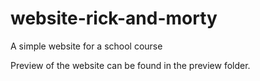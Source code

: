 # website-rick-and-morty
A simple website for a school course

Preview of the website can be found in the preview folder.